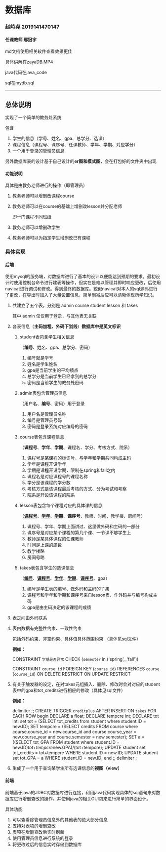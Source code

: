 # 数据库

### 赵峙尧 2019141470147

#### 任课教师 邢冠宇



md文档使用相关软件查看效果更佳

具体讲解在zayaDB.MP4

java代码在java_code

sql在mydb.sql

--------------------------------------------------



## 总体说明

实现了一个简单的教务处系统

包含

1. 学生的信息（学号、姓名、gpa、总学分、选课）
2. 课程信息（课程号、课序号、任课教师、学年、学期、对应学分）
3. 一个用于登录的管理员信息

另外数据库表的设计基于自己设计的**er图和模式图**，会在打包好的文件夹中出现

#### 功能说明

具体是由教务老师进行的操作（即管理员）

1. 教务老师可以增删改课程course

2. 教务老师可以在course的基础上增删改lesson并分配老师

   即一门课程不同班级

3. 教务老师可以增删改学生

4. 教务老师可以为指定学生增删改已有课程



### 具体实现

#### 后端

​	使用mysql的服务端，对数据库进行了基本的设计以便能达到预期的要求。最初设计时使用控制台命令进行建表等操作，但实在是难以管理并即时响应更改，后使用navicat进行调试和修改。得到最终的数据库。貌似navicat对本人的sql源码进行了更改，在导出时加入了大量设置信息，简单删减后应可以清晰体现所学知识。

1. 共建立了五个表，分别是 admin course student lesson 和 takes

   其中 admin 仅仅用于登录，与其他表无关联

2. 各表信息（**主码加粗、外码下划线**）**数据库中是英文标识**

   1. student表包含学生相关信息

      （**编号**、姓名、gpa、总学分、密码）

      1. 编号就是学号
      2. 姓名是学生姓名
      3. gpa是当前学生的平均绩点
      4. 总学分是当前学生已经拿到的总学分
      5. 密码是当前学生的教务处密码

   2. admin表包含管理员信息

      （用户名、**编号**、密码）用于登录

      1. 用户名是管理员名称
      2. 编号是管理员号码
      3. 密码是登录系统对应编号的密码

   3. course表包含课程信息

      （**课程号**、**学年**、**学期**、课程名、学分、考核方式、院系）

      1. 课程号是某课程的标识号，与学年和学期共同构成主码
      2. 学年是课程开设学年
      3. 学期是课程开设学期，限制在spring和fall之内
      4. 课程名是对应课程号的课程名称
      5. 学分是该课程的学分数
      6. 考核方式是该课程最后考核的方式、分为考试和考察
      7. 院系是开设该课程的院系

   4. lesson表包含每个课程对应的具体课的信息

      （**<u>课程号</u>**、**<u>学年</u>**、**<u>学期</u>**、**课序号**、教师、时间、教学楼、房间号）

      1. 课程号、学年、学期上面讲过、这里做外码和主码的一部分
      2. 课序号是对应某个课程的第几个课、一节课不够学生上
      3. 教师是某具体课程的任课教师
      4. 时间是上课的周数
      5. 教学楼略
      6. 房间号略

   5. takes表包含学生的选课信息

      （**<u>编号</u>**、**<u>课程号</u>**、**<u>学年</u>**、**<u>学期</u>**、**<u>课序号</u>**、gpa）

      1. 编号是学生表的编号、做外码和主码的子集
      2. 课程号和学年和学期和课序号来自lesson表、作外码并与编号构成主码
      3. gpa是由主码决定的该课程的成绩

3. 表之间由外码联系

4. 表内数据有完整性约束、一致性约束

   包括外码约束、非空约束、具体值具体范围约束  （具体见sql文件）

   **例如：**

   CONSTRAINT `学期是否异常` CHECK (`semester` in ('spring',_'fall'))

   CONSTRAINT `course_id` FOREIGN KEY (`course_id`) REFERENCES `course` (`course_id`) ON DELETE RESTRICT ON UPDATE RESTRICT

5. 有关于触发器的设定，在对takes元组插入、删除、修改时会对对应的student表中的gpa和tot_credits进行相应的修改（具体见sql文件）

   **例如：**

   delimiter ;;
   CREATE TRIGGER `creditplus` AFTER INSERT ON `takes` FOR EACH ROW begin
   	DECLARE a float;
   	DECLARE tempcre int;
   	DECLARE tot int;
   	set tot = (SELECT tot_credits from student where student.ID = new.ID);
   	SET tempcre = (SELECT credits FROM course where course.course_id = new.course_id and course.course_year = new.course_year and course.semester = new.semester);
   	SET a = ((SELECT tot_GPA FROM student where student.ID = new.ID)*tot+tempcre*new.GPA)/(tot+tempcre);
   	UPDATE student set tot_credits = tot+tempcre WHERE student.ID = new.ID;
   	UPDATE student set tot_GPA = a WHERE student.ID = new.ID;
   	end
   ;;
   delimiter ;

6. 生成了一个用于查询某学生所有选课信息的**视图（view）**

   

#### 前端

前端基于java的JDBC对数据库进行连接，利用java代码实现具体的sql语句来对数据库进行增删查改的操作。并使用java的相关GUI包来进行简单的界面设计。

具体功能

1. 可以查看除管理员信息外的其他表的绝大部分信息
2. 支持对表项的增删查改
3. 表项在增删查改后实时刷新
4. 使用管理员信息进行系统的登录
5. 将更改过后的信息实时存储到数据库





